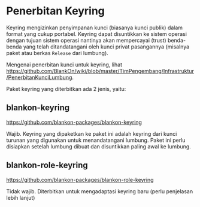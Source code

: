 # Penerbitan Keyring

Keyring mengizinkan penyimpanan kunci (biasanya kunci publik) dalam format yang cukup portabel. Keyring dapat disuntikkan ke sistem operasi dengan tujuan sistem operasi nantinya akan mempercayai (trust) benda-benda yang telah ditandatangani oleh kunci privat pasangannya (misalnya paket atau berkas `Release` dari lumbung).

Mengenai penerbitan kunci untuk keyring, lihat https://github.com/BlankOn/wiki/blob/master/TimPengembang/Infrastruktur/PenerbitanKunciLumbung.

Paket keyring yang diterbitkan ada 2 jenis, yaitu:

## blankon-keyring

https://github.com/blankon-packages/blankon-keyring

Wajib. Keyring yang dipaketkan ke paket ini adalah keyring dari kunci turunan yang digunakan untuk menandatangani lumbung. Paket ini perlu disiapkan setelah lumbung dibuat dan disuntikkan paling awal ke lumbung.

## blankon-role-keyring

https://github.com/blankon-packages/blankon-role-keyring

Tidak wajib. Diterbitkan untuk mengadaptasi keyring baru (perlu penjelasan lebih lanjut)

